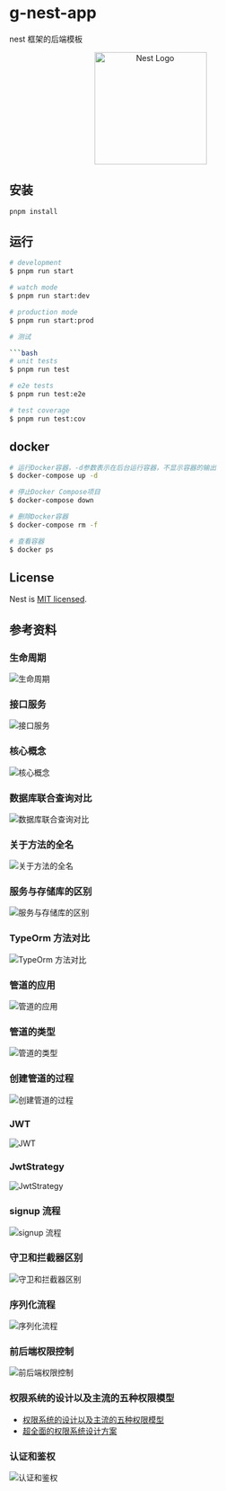# g-nest-app

nest 框架的后端模板

<p align="center">
  <a href="http://nestjs.com/" target="blank"><img src="https://nestjs.com/img/logo-small.svg" width="200" alt="Nest Logo" /></a>
</p>

## 安装

```bash
pnpm install
```

## 运行

```bash
# development
$ pnpm run start

# watch mode
$ pnpm run start:dev

# production mode
$ pnpm run start:prod

# 测试

```bash
# unit tests
$ pnpm run test

# e2e tests
$ pnpm run test:e2e

# test coverage
$ pnpm run test:cov
```

## docker

```bash
# 运行Docker容器，-d参数表示在后台运行容器，不显示容器的输出
$ docker-compose up -d

# 停止Docker Compose项目
$ docker-compose down

# 删除Docker容器
$ docker-compose rm -f

# 查看容器
$ docker ps

```

## License

Nest is [MIT licensed](LICENSE).

## 参考资料

### 生命周期

![生命周期](./public/image/lifecycle.png)

### 接口服务

![接口服务](./public/image/api-service.png)

### 核心概念

![核心概念](./public/image/core.png)

### 数据库联合查询对比

![数据库联合查询对比](./public/image/join.png)

### 关于方法的全名

![关于方法的全名](./public/image/csr.png)

### 服务与存储库的区别

![服务与存储库的区别](./public/image/sr.png)

### TypeOrm 方法对比

![TypeOrm 方法对比](./public/image/svr.png)

### 管道的应用

![管道的应用](./public/image/pipe.png)

### 管道的类型

![管道的类型](./public/image/pipe-type.png)

### 创建管道的过程

![创建管道的过程](./public/image/create-pipe.png)

### JWT

![JWT](./public/image/jwt.png)

### JwtStrategy

![JwtStrategy](./public/image/strategy.png)

### signup 流程

![signup 流程](./public/image/signup.png)

### 守卫和拦截器区别

![守卫和拦截器区别](./public/image/gi.png)

### 序列化流程

![序列化流程](./public/image/serialize.png)

### 前后端权限控制

![前后端权限控制](./public/image/role.png)

### 权限系统的设计以及主流的五种权限模型

- [权限系统的设计以及主流的五种权限模型](https://www.cnblogs.com/tkuang/p/16717131.html)
- [超全面的权限系统设计方案](https://blog.csdn.net/z_ssyy/article/details/130256410)

### 认证和鉴权

![认证和鉴权](./public/image/auth.png)
